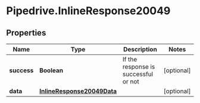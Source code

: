 # Pipedrive.InlineResponse20049

## Properties

Name | Type | Description | Notes
------------ | ------------- | ------------- | -------------
**success** | **Boolean** | If the response is successful or not | [optional] 
**data** | [**InlineResponse20049Data**](InlineResponse20049Data.md) |  | [optional] 


